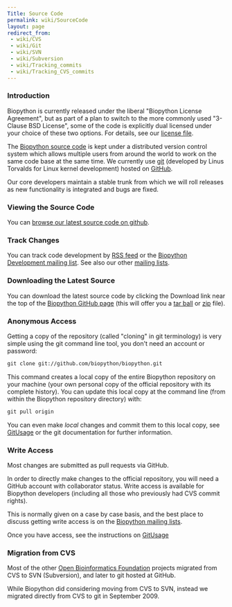 ```yaml
---
Title: Source Code
permalink: wiki/SourceCode
layout: page
redirect_from:
 - wiki/CVS
 - wiki/Git
 - wiki/SVN
 - wiki/Subversion
 - wiki/Tracking_commits
 - wiki/Tracking_CVS_commits
---
```


### Introduction

Biopython is currently released under the liberal "Biopython License
Agreement", but as part of a plan to switch to the more commonly used
"3-Clause BSD License", some of the code is explicitly dual licensed
under your choice of these two options. For details, see our [license
file](https://github.com/biopython/biopython/blob/master/LICENSE.rst).

The [Biopython source code](http://github.com/biopython/biopython) is
kept under a distributed version control system which allows multiple
users from around the world to work on the same code base at the same
time. We currently use
[git](http://en.wikipedia.org/wiki/Git_%28software%29) (developed by
Linus Torvalds for Linux kernel development) hosted on
[GitHub](http://github.com).

Our core developers maintain a stable trunk from which we will roll
releases as new functionality is integrated and bugs are fixed.

### Viewing the Source Code

You can [browse our latest source code on
github](http://github.com/biopython/biopython).

### Track Changes

You can track code development by [RSS feed](https://github.com/biopython/biopython/commits/master.atom)
or the [Biopython Development mailing list](mailto:biopython-dev@biopython.org).
See also our other [mailing lists](Mailing_lists "wikilink").

### Downloading the Latest Source

You can download the latest source code by clicking the Download link
near the top of the [Biopython GitHub
page](http://github.com/biopython/biopython) (this will offer you a [tar
ball](http://github.com/biopython/biopython/tarball/master) or
[zip](http://github.com/biopython/biopython/zipball/master) file).

### Anonymous Access

Getting a copy of the repository (called "cloning" in git terminology)
is very simple using the git command line tool, you don't need an
account or password:

``` bash
git clone git://github.com/biopython/biopython.git
```

This command creates a local copy of the entire Biopython repository on
your machine (your own personal copy of the official repository with its
complete history). You can update this local copy at the command line
(from within the Biopython repository directory) with:

``` bash
git pull origin
```

You can even make *local* changes and commit them to this local copy,
see [GitUsage](GitUsage "wikilink") or the git documentation for further
information.

### Write Access

Most changes are submitted as pull requests via GitHub.

In order to directly make changes to the official repository, you will need a
GitHub account with collaborator status. Write access is available for
Biopython developers (including all those who previously had CVS commit
rights).

This is normally given on a case by case basis, and the best place to
discuss getting write access is on the [Biopython mailing
lists](https://biopython.org/wiki/Mailing_lists).

Once you have access, see the instructions on
[GitUsage](GitUsage "wikilink")

### Migration from CVS

Most of the other [Open Bioinformatics Foundation](http://open-bio.org)
projects migrated from CVS to SVN (Subversion), and later to git hosted
at GitHub.

While Biopython did considering moving from CVS to SVN, instead we
migrated directly from CVS to git in September 2009.
